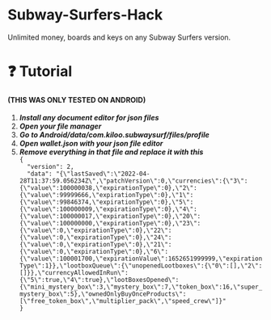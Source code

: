 # Subway-Surfers-Hack
Unlimited money, boards and keys on any Subway Surfers version.

# ❓ Tutorial
<h4>(THIS WAS ONLY TESTED ON ANDROID)</h4>
<ol>
  <li><b><i>Install any document editor for json files</i></b></li>
  <li><i><b>Open your file manager</b></i></li>
  <li><i><b>Go to Android/data/com.kiloo.subwaysurf/files/profile</b></i></li>
  <li><i><b>Open wallet.json with your json file editor</b></i></li>
  <li><i><b>Remove everything in that file and replace it with this</b></i></li>
  <code>{
  "version": 2,
  "data": "{\"lastSaved\":\"2022-04-28T11:37:59.056234Z\",\"patchVersion\":0,\"currencies\":{\"3\":{\"value\":100000038,\"expirationType\":0},\"2\":{\"value\":99999666,\"expirationType\":0},\"1\":{\"value\":99846374,\"expirationType\":0},\"5\":{\"value\":100000009,\"expirationType\":0},\"4\":{\"value\":100000017,\"expirationType\":0},\"20\":{\"value\":100000000,\"expirationType\":0},\"23\":{\"value\":0,\"expirationType\":0},\"22\":{\"value\":0,\"expirationType\":0},\"24\":{\"value\":0,\"expirationType\":0},\"21\":{\"value\":0,\"expirationType\":0},\"6\":{\"value\":100001700,\"expirationValue\":1652651999999,\"expirationType\":1}},\"lootboxQueue\":{\"unopenedLootboxes\":{\"0\":[],\"2\":[]}},\"currencyAllowedInRun\":{\"5\":true,\"4\":true},\"lootBoxesOpened\":{\"mini_mystery_box\":3,\"mystery_box\":7,\"token_box\":16,\"super_mystery_box\":5},\"ownedOnlyBuyOnceProducts\":[\"free_token_box\",\"multiplier_pack\",\"speed_crew\"]}"
}</code>
</ol>
